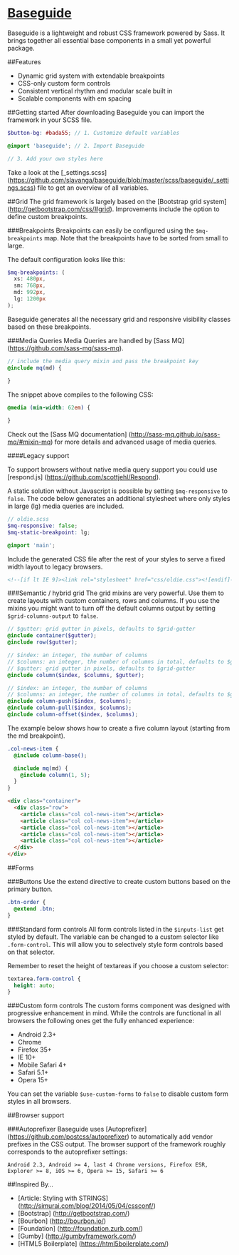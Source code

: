 # [Baseguide](http://basegui.de)
Baseguide is a lightweight and robust CSS framework powered by Sass. It brings together all essential base components in a small yet powerful package.

##Features
* Dynamic grid system with extendable breakpoints
* CSS-only custom form controls
* Consistent vertical rhythm and modular scale built in
* Scalable components with em spacing

##Getting started
After downloading Baseguide you can import the framework in your SCSS file.
```scss
$button-bg: #bada55; // 1. Customize default variables

@import 'baseguide'; // 2. Import Baseguide

// 3. Add your own styles here
```

Take a look at the [_settings.scss] (https://github.com/slavanga/baseguide/blob/master/scss/baseguide/_settings.scss) file to get an overview of all variables.

##Grid
The grid framework is largely based on the [Bootstrap grid system] (http://getbootstrap.com/css/#grid). Improvements include the option to define custom breakpoints.

###Breakpoints
Breakpoints can easily be configured using the ```$mq-breakpoints``` map. Note that the breakpoints have to be sorted from small to large.

The default configuration looks like this:

```scss
$mq-breakpoints: (
  xs: 480px,
  sm: 768px,
  md: 992px,
  lg: 1200px
);
```

Baseguide generates all the necessary grid and responsive visibility classes based on these breakpoints.

###Media Queries
Media Queries are handled by [Sass MQ] (https://github.com/sass-mq/sass-mq).

```scss
// include the media query mixin and pass the breakpoint key
@include mq(md) {
	
}
```

The snippet above compiles to the following CSS:

```css
@media (min-width: 62em) {

}
```

Check out the [Sass MQ documentation] (http://sass-mq.github.io/sass-mq/#mixin-mq) for more details and advanced usage of media queries.

####Legacy support

To support browsers without native media query support you could use [respond.js] (https://github.com/scottjehl/Respond).

A static solution without Javascript is possible by setting ```$mq-responsive``` to ```false```. The code below generates an additional stylesheet where only styles in large (lg) media queries are included.

```scss
// oldie.scss
$mq-responsive: false;
$mq-static-breakpoint: lg;

@import 'main';
```

Include the generated CSS file after the rest of your styles to serve a fixed width layout to legacy browsers.
```html
<!--[if lt IE 9]><link rel="stylesheet" href="css/oldie.css"><![endif]-->
```

###Semantic / hybrid grid
The grid mixins are very powerful. Use them to create layouts with custom containers, rows and columns. If you use the mixins you might want to turn off the default columns output by setting ```$grid-columns-output``` to ```false```.


```scss
// $gutter: grid gutter in pixels, defaults to $grid-gutter
@include container($gutter);
@include row($gutter);

// $index: an integer, the number of columns
// $columns: an integer, the number of columns in total, defaults to $grid-columns
// $gutter: grid gutter in pixels, defaults to $grid-gutter
@include column($index, $columns, $gutter);

// $index: an integer, the number of columns
// $columns: an integer, the number of columns in total, defaults to $grid-columns
@include column-push($index, $columns);
@include column-pull($index, $columns);
@include column-offset($index, $columns);
```

The example below shows how to create a five column layout (starting from the md breakpoint).

```scss
.col-news-item {
  @include column-base();

  @include mq(md) {
    @include column(1, 5);
  }
}
```

```html
<div class="container">
  <div class="row">
    <article class="col col-news-item"></article>
    <article class="col col-news-item"></article>
    <article class="col col-news-item"></article>
    <article class="col col-news-item"></article>
    <article class="col col-news-item"></article>
  </div>
</div>
```

##Forms

###Buttons
Use the extend directive to create custom buttons based on the primary button.

```scss
.btn-order {
  @extend .btn;
}
```

###Standard form controls
All form controls listed in the ```$inputs-list``` get styled by default. The variable can be changed to a custom selector like ```.form-control```. This will allow you to selectively style form controls based on that selector.

Remember to reset the height of textareas if you choose a custom selector:

```scss
textarea.form-control {
  height: auto;
}
```

###Custom form controls
The custom forms component was designed with progressive enhancement in mind.
While the controls are functional in all browsers the following ones get the fully enhanced experience:

* Android 2.3+
* Chrome
* Firefox 35+
* IE 10+
* Mobile Safari 4+
* Safari 5.1+
* Opera 15+

You can set the variable ```$use-custom-forms``` to ```false``` to disable custom form styles in all browsers.

##Browser support

###Autoprefixer
Baseguide uses [Autoprefixer] (https://github.com/postcss/autoprefixer) to automatically add vendor prefixes in the CSS output.
The browser support of the framework roughly corresponds to the autoprefixer settings:
```
Android 2.3, Android >= 4, last 4 Chrome versions, Firefox ESR, Explorer >= 8, iOS >= 6, Opera >= 15, Safari >= 6
```

##Inspired By…
* [Article: Styling with STRINGS] (http://simurai.com/blog/2014/05/04/cssconf/)
* [Bootstrap] (http://getbootstrap.com/)
* [Bourbon] (http://bourbon.io/)
* [Foundation] (http://foundation.zurb.com/)
* [Gumby] (http://gumbyframework.com/)
* [HTML5 Boilerplate] (https://html5boilerplate.com/)
